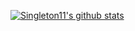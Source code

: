 
[![Singleton11's github stats](https://github-readme-stats.vercel.app/api?username=saeedalebrahiim&count_private=true&theme=nightowl)](https://github.com/anuraghazra/github-readme-stats)
